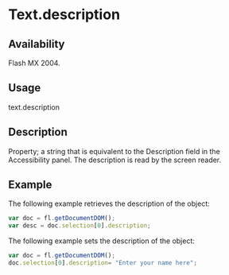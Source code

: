 # Text.description

## Availability

Flash MX 2004.

## Usage

text.description

## Description

Property; a string that is equivalent to the Description field in the Accessibility panel. The description is read by the screen reader.

## Example

The following example retrieves the description of the object:

````javascript
var doc = fl.getDocumentDOM();
var desc = doc.selection[0].description;
````

The following example sets the description of the object:

````javascript
var doc = fl.getDocumentDOM();
doc.selection[0].description= "Enter your name here";
````
